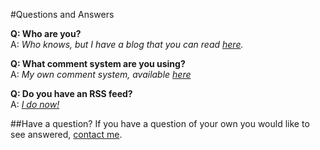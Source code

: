 #Questions and Answers

**Q: Who are you?**  
A: *Who knows, but I have a blog that you can read [here](https://www.youtube.com/watch?v=dQw4w9WgXcQ).*

**Q: What comment system are you using?**  
A: *My own comment system, available [here](//github.com/hugonikanor/website-comment-system)*

**Q: Do you have an RSS feed?**  
A: *[I do now!](/rss.php)*

##Have a question?
If you have a question of your own you would like to see answered, [contact me](./blog.php?filename=contact.md). 
